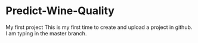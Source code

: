# Predict-Wine-Quality
My first project
This is my first time to create and upload a project in github. I am typing in the master branch.
